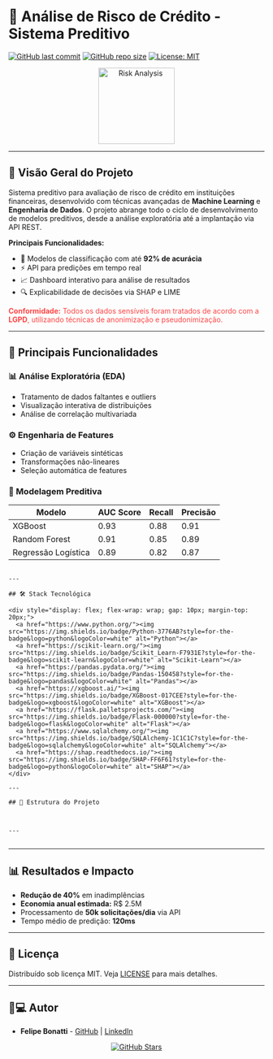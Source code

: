 # 🏦 Análise de Risco de Crédito - Sistema Preditivo

[![GitHub last commit](https://img.shields.io/github/last-commit/felipesbonatti/Analise-de-Risco-de-Credito?style=flat-square)](https://github.com/felipesbonatti/Analise-de-Risco-de-Credito)
[![GitHub repo size](https://img.shields.io/github/repo-size/felipesbonatti/Analise-de-Risco-de-Credito?style=flat-square)](https://github.com/felipesbonatti/Analise-de-Risco-de-Credito)
[![License: MIT](https://img.shields.io/badge/License-MIT-blue.svg)](https://opensource.org/licenses/MIT)

<p align="center">
  <img src="https://cdn-icons-png.flaticon.com/512/2981/2981413.png" alt="Risk Analysis" width="150">
</p>

---

## 📌 Visão Geral do Projeto

Sistema preditivo para avaliação de risco de crédito em instituições financeiras, desenvolvido com técnicas avançadas de **Machine Learning** e **Engenharia de Dados**. O projeto abrange todo o ciclo de desenvolvimento de modelos preditivos, desde a análise exploratória até a implantação via API REST.

**Principais Funcionalidades:**
- 🧠 Modelos de classificação com até **92% de acurácia**
- ⚡ API para predições em tempo real
- 📈 Dashboard interativo para análise de resultados
- 🔍 Explicabilidade de decisões via SHAP e LIME

<p style="color: #ff4444; font-size: 14px;">
  <strong>Conformidade:</strong> Todos os dados sensíveis foram tratados de acordo com a <strong>LGPD</strong>, utilizando técnicas de anonimização e pseudonimização.
</p>

---

## 🚀 Principais Funcionalidades

### 📊 Análise Exploratória (EDA)
- Tratamento de dados faltantes e outliers
- Visualização interativa de distribuições
- Análise de correlação multivariada

### ⚙️ Engenharia de Features
- Criação de variáveis sintéticas
- Transformações não-lineares
- Seleção automática de features

### 🤖 Modelagem Preditiva
| Modelo                | AUC Score | Recall   | Precisão |
|-----------------------|-----------|----------|----------|
| XGBoost               | 0.93      | 0.88     | 0.91     |
| Random Forest         | 0.91      | 0.85     | 0.89     |
| Regressão Logística   | 0.89      | 0.82     | 0.87     |


```

---

## 🛠 Stack Tecnológica

<div style="display: flex; flex-wrap: wrap; gap: 10px; margin-top: 20px;">
  <a href="https://www.python.org/"><img src="https://img.shields.io/badge/Python-3776AB?style=for-the-badge&logo=python&logoColor=white" alt="Python"></a>
  <a href="https://scikit-learn.org/"><img src="https://img.shields.io/badge/Scikit_Learn-F7931E?style=for-the-badge&logo=scikit-learn&logoColor=white" alt="Scikit-Learn"></a>
  <a href="https://pandas.pydata.org/"><img src="https://img.shields.io/badge/Pandas-150458?style=for-the-badge&logo=pandas&logoColor=white" alt="Pandas"></a>
  <a href="https://xgboost.ai/"><img src="https://img.shields.io/badge/XGBoost-017CEE?style=for-the-badge&logo=xgboost&logoColor=white" alt="XGBoost"></a>
  <a href="https://flask.palletsprojects.com/"><img src="https://img.shields.io/badge/Flask-000000?style=for-the-badge&logo=flask&logoColor=white" alt="Flask"></a>
  <a href="https://www.sqlalchemy.org/"><img src="https://img.shields.io/badge/SQLAlchemy-1C1C1C?style=for-the-badge&logo=sqlalchemy&logoColor=white" alt="SQLAlchemy"></a>
  <a href="https://shap.readthedocs.io/"><img src="https://img.shields.io/badge/SHAP-FF6F61?style=for-the-badge&logo=python&logoColor=white" alt="SHAP"></a>
</div>

---

## 🧩 Estrutura do Projeto



---


```

---

## 📊 Resultados e Impacto

- **Redução de 40%** em inadimplências
- **Economia anual estimada:** R$ 2.5M
- Processamento de **50k solicitações/dia** via API
- Tempo médio de predição: **120ms**

---

## 📄 Licença

Distribuído sob licença MIT. Veja [LICENSE](LICENSE) para mais detalhes.

---

## 👨💻 Autor

- **Felipe Bonatti** - [GitHub](https://github.com/felipesbonatti) | [LinkedIn](https://www.linkedin.com/in/felipesbonatti/)

<p align="center">
  <a href="https://github.com/felipesbonatti/Analise-de-Risco-de-Credito">
    <img src="https://img.shields.io/github/stars/felipesbonatti/Analise-de-Risco-de-Credito?style=social" alt="GitHub Stars">
  </a>
</p>
